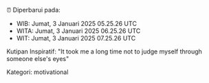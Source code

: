 ⏰ Diperbarui pada:
- WIB: Jumat, 3 Januari 2025 05.25.26 UTC
- WITA: Jumat, 3 Januari 2025 06.25.26 UTC
- WIT: Jumat, 3 Januari 2025 07.25.26 UTC

Kutipan Inspiratif:
"It took me a long time not to judge myself through someone else's eyes"


Kategori: motivational


